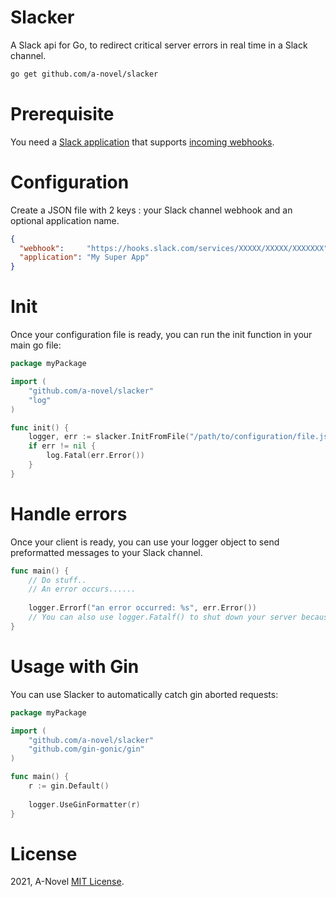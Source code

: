 # Slacker

A Slack api for Go, to redirect critical server errors in real time in a Slack channel.

```bash
go get github.com/a-novel/slacker
```

# Prerequisite

You need a [Slack application](https://api.slack.com/apps) that supports [incoming webhooks](https://api.slack.com/messaging/webhooks#:~:text=Incoming%20Webhooks%20are%20a%20simple,make%20the%20messages%20stand%20out.).

# Configuration

Create a JSON file with 2 keys : your Slack channel webhook and an optional application name.

```json
{
  "webhook":     "https://hooks.slack.com/services/XXXXX/XXXXX/XXXXXXX",
  "application": "My Super App"
}
```

# Init

Once your configuration file is ready, you can run the init function in your main go file:

```go
package myPackage

import (
	"github.com/a-novel/slacker"
	"log"
)

func init() {
	logger, err := slacker.InitFromFile("/path/to/configuration/file.json")
	if err != nil {
		log.Fatal(err.Error())
	}
}
```

# Handle errors

Once your client is ready, you can use your logger object to send preformatted messages to your Slack channel.

```go
func main() {
    // Do stuff..
	// An error occurs......
	
	logger.Errorf("an error occurred: %s", err.Error())
	// You can also use logger.Fatalf() to shut down your server because of a critical error.
}
```

# Usage with Gin

You can use Slacker to automatically catch gin aborted requests:

```go
package myPackage

import (
	"github.com/a-novel/slacker"
	"github.com/gin-gonic/gin"
)

func main() {
	r := gin.Default()
	
	logger.UseGinFormatter(r)
}
```

# License
2021, A-Novel [MIT License](https://github.com/a-novel/slacker/blob/master/LICENSE).